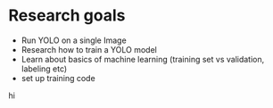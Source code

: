# Research goals 
- Run YOLO on a single Image
- Research how to train a YOLO model
- Learn about basics of machine learning (training set vs validation, labeling etc)
- set up training code

hi